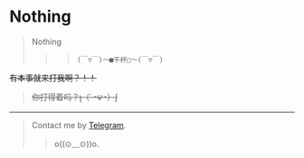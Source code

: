 # Nothing
>Nothing
>>> `(￣▽￣)～■干杯□～(￣▽￣)`

~~有本事就来打我啊？！！~~
>~~你打得着吗？ʅ（´◔౪◔）ʃ~~
----------
>Contact me by  [Telegram](https://t.me/callmehelp).
>>o((⊙﹏⊙))o.
